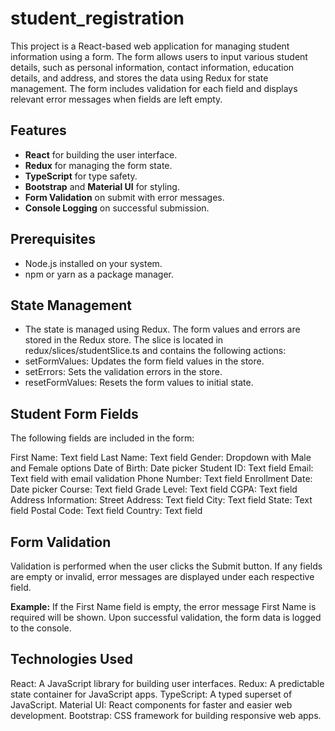 # student_registration
This project is a React-based web application for managing student information using a form. The form allows users to input various student details, such as personal information, contact information, education details, and address, and stores the data using Redux for state management. The form includes validation for each field and displays relevant error messages when fields are left empty.

## Features

- **React** for building the user interface.
- **Redux** for managing the form state.
- **TypeScript** for type safety.
- **Bootstrap** and **Material UI** for styling.
- **Form Validation** on submit with error messages.
- **Console Logging** on successful submission.

## Prerequisites

- Node.js installed on your system.
- npm or yarn as a package manager.

## State Management
- The state is managed using Redux. The form values and errors are stored in the Redux store. The slice is located in redux/slices/studentSlice.ts and contains the following actions:
- setFormValues: Updates the form field values in the store.
- setErrors: Sets the validation errors in the store.
- resetFormValues: Resets the form values to initial state.

## Student Form Fields
The following fields are included in the form:

First Name: Text field
Last Name: Text field
Gender: Dropdown with Male and Female options
Date of Birth: Date picker
Student ID: Text field
Email: Text field with email validation
Phone Number: Text field
Enrollment Date: Date picker
Course: Text field
Grade Level: Text field
CGPA: Text field
Address Information:
Street Address: Text field
City: Text field
State: Text field
Postal Code: Text field
Country: Text field
## Form Validation
Validation is performed when the user clicks the Submit button. If any fields are empty or invalid, error messages are displayed under each respective field.

**Example:**
If the First Name field is empty, the error message First Name is required will be shown.
Upon successful validation, the form data is logged to the console.

## Technologies Used
React: A JavaScript library for building user interfaces.
Redux: A predictable state container for JavaScript apps.
TypeScript: A typed superset of JavaScript.
Material UI: React components for faster and easier web development.
Bootstrap: CSS framework for building responsive web apps.
